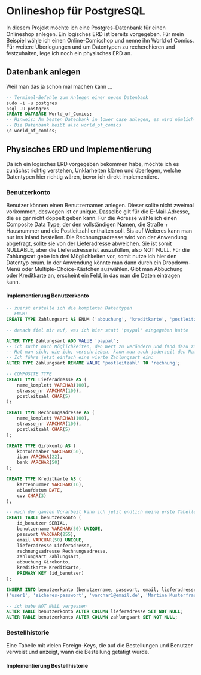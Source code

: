 # Onlineshop für PostgreSQL
In diesem Projekt möchte ich eine Postgres-Datenbank für einen Onlineshop anlegen. Ein logisches ERD ist bereits vorgegeben.
Für mein Beispiel wähle ich einen Online-Comicshop und nenne ihn World of Comics.
Für weitere Überlegungen und um Datentypen zu recherchieren und festzuhalten, lege ich noch ein physisches ERD an.


## Datenbank anlegen
Weil man das ja schon mal machen kann ...

```sql
-- Terminal-Befehle zum Anlegen einer neuen Datenbank
sudo -i -u postgres
psql -U postgres
CREATE DATABASE World_of_Comics;
-- Hinweis: Am besten Datenbank in lower case anlegen, es wird nämlich umgewandelt und der Befehl \c ist case sensitive, d. h. \c World_of_Comics wirft einen Fehler.
-- Die Datenbank heißt also world_of_comics
\c world_of_comics;
```

## Physisches ERD und Implementierung
Da ich ein logisches ERD vorgegeben bekommen habe, möchte ich es zunächst richtig verstehen, Unklarheiten klären und überlegen, welche Datentypen hier richtig wären, bevor ich direkt implementiere.

### Benutzerkonto

Benutzer können einen Benutzernamen anlegen. Dieser sollte nicht zweimal vorkommen, deswegen ist er unique. Dasselbe gilt für die E-Mail-Adresse, die es gar nicht doppelt geben kann.
Für die Adresse wähle ich einen Composite Data Type, der den vollständigen Namen, die Straße + Hausnummer und die Postleitzahl enthalten soll. Bis auf Weiteres kann man nur ins Inland bestellen. Die Rechnungsadresse wird von der Anwendung abgefragt, sollte sie von der Lieferadresse abweichen. Sie ist somit NULLABLE, aber die Lieferadresse ist auszufüllen, also NOT NULL. 
Für die Zahlungsart gebe ich drei Möglichkeiten vor, somit nutze ich hier den Datentyp enum. In der Anwendung könnte man dann durch ein Dropdown-Menü oder Multiple-Choice-Kästchen auswählen. Gibt man Abbuchung oder Kreditkarte an, erscheint ein Feld, in das man die Daten eintragen kann.



#### **Implementierung Benutzerkonto**
```sql
-- zuerst erstelle ich die komplexen Datentypen
-- ENUM:
CREATE TYPE Zahlungsart AS ENUM ('abbuchung', 'kreditkarte', 'postleitzahl');

-- danach fiel mir auf, was ich hier statt 'paypal' eingegeben hatte

ALTER TYPE Zahlungsart ADD VALUE 'paypal';
-- ich sucht nach Möglichkeiten, den Wert zu verändern und fand dazu zunächst nur ADD VALUE. Dann fand ich aber kein DELETE VALUE oder etwas dergleichen. Ich lernte, dass man keine Werte aus enums löschen kann, weil das die ganze Architektur der Datenbank zerstören kann, wenn man erst mal Daten in der Datenbank hat. Deswegen gibt es den Befehl gar nicht erst. Zum Glück. Sollte man als Shop später noch die Zahlungsart ändern, z. B. wenn Paypal sich nicht mehr rentieren sollte, entfernt man es aus dem Frontend, die Kunden können es nicht mehr auswählen, in den Datensätzen bleibt es aber erhalten. So bleibt die Integrität der Datenbank erhalten und später kann man in den alten Datensätzen sehen, womit damals bezahlt wurde.
-- Hat man sich, wie ich, verschrieben, kann man auch jederzeit den Namen der Spalte ändern. Bei einer genaueren Suche habe ich auch gefunden, wie es geht. Wegen o. g. Erklärungen würde ich jedoch für den Fall, dass ich irgendwann eine andere Methode hinzufügen und statt Paypal benutzen will, in jedem Fall einen neuen Wert dafrür ins Enum eintragen.
-- Ich führe jetzt einfach eine vierte Zahlungsart ein:
ALTER TYPE Zahlungsart RENAME VALUE 'postleitzahl' TO 'rechnung';

-- COMPOSITE TYPE 
CREATE TYPE Lieferadresse AS (
    name_komplett VARCHAR(100),
    strasse_nr VARCHAR(100),
    postleitzahl CHAR(5)
);

CREATE TYPE Rechnungsadresse AS (
    name_komplett VARCHAR(100),
    strasse_nr VARCHAR(100),
    postleitzahl CHAR(5)
);

CREATE TYPE Girokonto AS (
    kontoinhaber VARCHAR(50),
    iban VARCHAR(22),
    bank VARCHAR(50)
);

CREATE TYPE Kreditkarte AS (
    kartennummer VARCHAR(16),
    ablaufdatum DATE,
    cvv CHAR(3)
);

-- nach der ganzen Vorarbeit kann ich jetzt endlich meine erste Tabelle bauen
CREATE TABLE benutzerkonto (
    id_benutzer SERIAL,
    benutzername VARCHAR(50) UNIQUE,
    passwort VARCHAR(255),
    email VARCHAR(50) UNIQUE,
    lieferadresse Lieferadresse,
    rechnungsadresse Rechnungsadresse,
    zahlungsart Zahlungsart,
    abbuchung Girokonto,
    kreditkarte Kreditkarte,
    PRIMARY KEY (id_benutzer)
);

INSERT INTO benutzerkonto (benutzername, passwort, email, lieferadresse.name_komplett, lieferadresse.strasse_nr, lieferadresse.postleitzahl, zahlungsart, abbuchung.kontoinhaber, abbuchung.iban, abbuchung.bank) VALUES
('user1', 'sicheres-passwort', 'varchar1@email.de', 'Martina Musterfrau', 'Musterstraße 31', '15362', 'abbuchung', 'Martina Musterfrau', 'DE37800000000000000000', 'Spaßkiste');

-- ich habe NOT NULL vergessen
ALTER TABLE benutzerkonto ALTER COLUMN lieferadresse SET NOT NULL;
ALTER TABLE benutzerkonto ALTER COLUMN zahlungsart SET NOT NULL;
```

### Bestellhistorie
Eine Tabelle mit vielen Foreign-Keys, die auf die Bestellungen und Benutzer verweist und anzeigt, wann die Bestellung getätigt wurde.

#### **Implementierung Bestellhistorie**

